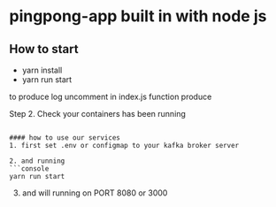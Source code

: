 # pingpong-app built in with node js

## How to start
- yarn install
- yarn run start

to produce log 
uncomment in index.js function produce

 Step 2. Check your containers has been running 
```console

#### how to use our services
1. first set .env or configmap to your kafka broker server

2. and running 
```console
yarn run start
```

3. and will running on PORT 8080 or 3000

